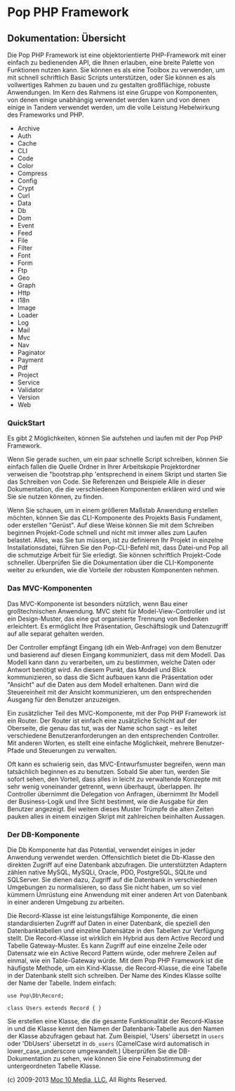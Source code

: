 Pop PHP Framework
=================

Dokumentation: Übersicht
------------------------

Die Pop PHP Framework ist eine objektorientierte PHP-Framework mit einer
einfach zu bedienenden API, die Ihnen erlauben, eine breite Palette von
Funktionen nutzen kann. Sie können es als eine Toolbox zu verwenden, um
mit schnell schriftlich Basic Scripts unterstützen, oder Sie können es
als vollwertiges Rahmen zu bauen und zu gestalten großflächige, robuste
Anwendungen. Im Kern des Rahmens ist eine Gruppe von Komponenten, von
denen einige unabhängig verwendet werden kann und von denen einige in
Tandem verwendet werden, um die volle Leistung Hebelwirkung des
Frameworks und PHP.

-   Archive
-   Auth
-   Cache
-   CLI
-   Code
-   Color
-   Compress
-   Config
-   Crypt
-   Curl
-   Data
-   Db
-   Dom
-   Event
-   Feed
-   File
-   Filter
-   Font
-   Form
-   Ftp
-   Geo
-   Graph
-   Http
-   I18n
-   Image
-   Loader
-   Log
-   Mail
-   Mvc
-   Nav
-   Paginator
-   Payment
-   Pdf
-   Project
-   Service
-   Validator
-   Version
-   Web

### QuickStart

Es gibt 2 Möglichkeiten, können Sie aufstehen und laufen mit der Pop PHP
Framework.

Wenn Sie gerade suchen, um ein paar schnelle Script schreiben, können
Sie einfach fallen die Quelle Ordner in Ihrer Arbeitskopie Projektordner
verweisen die "bootstrap.php 'entsprechend in einem Skript und starten
Sie das Schreiben von Code. Sie Referenzen und Beispiele Alle in dieser
Dokumentation, die die verschiedenen Komponenten erklären wird und wie
Sie sie nutzen können, zu finden.

Wenn Sie schauen, um in einem größeren Maßstab Anwendung erstellen
möchten, können Sie das CLI-Komponente des Projekts Basis Fundament,
oder erstellen "Gerüst". Auf diese Weise können Sie mit dem Schreiben
beginnen Projekt-Code schnell und nicht mit immer alles zum Laufen
belastet. Alles, was Sie tun müssen, ist zu definieren Ihr Projekt in
einzelne Installationsdatei, führen Sie den Pop-CLI-Befehl mit, dass
Datei-und Pop all die schmutzige Arbeit für Sie erledigt. Sie können
schriftlich Projekt-Code schneller. Überprüfen Sie die Dokumentation
über die CLI-Komponente weiter zu erkunden, wie die Vorteile der
robusten Komponenten nehmen.

### Das MVC-Komponenten

Das MVC-Komponente ist besonders nützlich, wenn Bau einer
großtechnischen Anwendung. MVC steht für Model-View-Controller und ist
ein Design-Muster, das eine gut organisierte Trennung von Bedenken
erleichtert. Es ermöglicht Ihre Präsentation, Geschäftslogik und
Datenzugriff auf alle separat gehalten werden.

Der Controller empfängt Eingang (dh ein Web-Anfrage) von dem Benutzer
und basierend auf diesen Eingang kommuniziert, dass mit dem Modell. Das
Modell kann dann zu verarbeiten, um zu bestimmen, welche Daten oder
Antwort benötigt wird. An diesem Punkt, das Modell und Blick
kommunizieren, so dass die Sicht aufbauen kann die Präsentation oder
"Ansicht" auf die Daten aus dem Modell erhaltenen. Dann wird die
Steuereinheit mit der Ansicht kommunizieren, um den entsprechenden
Ausgang für den Benutzer anzuzeigen.

Ein zusätzlicher Teil des MVC-Komponente, mit der Pop PHP Framework ist
ein Router. Der Router ist einfach eine zusätzliche Schicht auf der
Oberseite, die genau das tut, was der Name schon sagt - es leitet
verschiedene Benutzeranforderungen an den entsprechenden Controller. Mit
anderen Worten, es stellt eine einfache Möglichkeit, mehrere
Benutzer-Pfade und Steuerungen zu verwalten.

Oft kann es schwierig sein, das MVC-Entwurfsmuster begreifen, wenn man
tatsächlich beginnen es zu benutzen. Sobald Sie aber tun, werden Sie
sofort sehen, den Vorteil, dass alles in leicht zu verwaltende Konzepte
mit sehr wenig voneinander getrennt, wenn überhaupt, überlappen. Ihr
Controller übernimmt die Delegation von Anfragen, übernimmt Ihr Modell
der Business-Logik und Ihre Sicht bestimmt, wie die Ausgabe für den
Benutzer angezeigt. Bei weitem dieses Muster Trümpfe die alten Zeiten
pauken alles in einem einzigen Skript mit zahlreichen beinhalten
Aussagen.

### Der DB-Komponente

Die Db Komponente hat das Potential, verwendet einiges in jeder
Anwendung verwendet werden. Offensichtlich bietet die Db-Klasse den
direkten Zugriff auf eine Datenbank abzufragen. Die unterstützten
Adaptern zählen native MySQL, MySQLi, Oracle, PDO, PostgreSQL, SQLite
und SQLServer. Sie dienen dazu, Zugriff auf die Datenbank in
verschiedenen Umgebungen zu normalisieren, so dass Sie nicht haben,
um so viel kümmern Umrüstung eine Anwendung mit einer anderen Art von
Datenbank in einer anderen Umgebung zu arbeiten.

Die Record-Klasse ist eine leistungsfähige Komponente, die einen
standardisierten Zugriff auf Daten in einer Datenbank, die speziell
den Datenbanktabellen und einzelne Datensätze in den Tabellen zur
Verfügung stellt. Die Record-Klasse ist wirklich ein Hybrid aus dem
Active Record und Tabelle Gateway-Muster. Es kann Zugriff auf eine
einzelne Zeile oder Datensatz wie ein Active Record Pattern würde,
oder mehrere Zeilen auf einmal, wie ein Table-Gateway würde. Mit dem
Pop PHP Framework ist die häufigste Methode, um ein Kind-Klasse, die
Record-Klasse, die eine Tabelle in der Datenbank stellt sich schreiben.
Der Name des Kindes Klasse sollte der Name der Tabelle. Indem einfach:

    use Pop\Db\Record;

    class Users extends Record { }

Sie erstellen eine Klasse, die die gesamte Funktionalität der
Record-Klasse in und die Klasse kennt den Namen der Datenbank-Tabelle
aus den Namen der Klasse abzufragen gebaut hat. Zum Beispiel, 'Users'
übersetzt in `users` oder 'DbUsers' übersetzt in `db_users` (CamelCase
wird automatisch in lower_case_underscore umgewandelt.) Überprüfen Sie
die DB-Dokumentation zu sehen, wie können Sie eine Feinabstimmung der
untergeordneten Tabelle Klasse.

\(c) 2009-2013 [Moc 10 Media, LLC.](http://www.moc10media.com) All
Rights Reserved.
